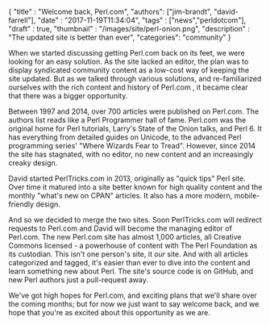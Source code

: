 
  {
    "title"  : "Welcome back, Perl.com",
    "authors": ["jim-brandt", "david-farrell"],
    "date"   : "2017-11-19T11:34:04",
    "tags"   : ["news","perldotcom"],
    "draft"  : true,
    "thumbnail"  : "/images/site/perl-onion.png",
    "description" : "The updated site is better than ever",
    "categories": "community"
  }

When we started discussing getting Perl.com back on its feet, we were looking for an easy solution. As the site lacked an editor, the plan was to display syndicated community content as a low-cost way of keeping the site updated. But as we talked through various solutions, and re-familiarized ourselves with the rich content and history of Perl.com , it became clear that there was a bigger opportunity.

Between 1997 and 2014, over 700 articles were published on Perl.com. The authors list reads like a Perl Programmer hall of fame. Perl.com was the original home for Perl tutorials, Larry's State of the Onion talks, and Perl 6. It has everything from detailed guides on Unicode, to the advanced Perl programming series' "Where Wizards Fear to Tread". However, since 2014 the site has stagnated, with no editor, no new content and an increasingly creaky design.

David started PerlTricks.com in 2013, originally as "quick tips" Perl site. Over time it matured into a site better known for high quality content and the monthly "what's new on CPAN" articles. It also has a more modern, mobile-friendly design.

And so we decided to merge the two sites. Soon PerlTricks.com will redirect requests to Perl.com and David will become the managing editor of Perl.com. The new Perl.com site has almost 1,000 articles, all Creative Commons licensed - a powerhouse of content with The Perl Foundation as its custodian. This isn't one person's site, it *our* site. And with all articles categorized and tagged, it's easier than ever to dive into the content and learn something new about Perl. The site's source code is on GitHub, and new Perl authors just a pull-request away.

We've got high hopes for Perl.com, and exciting plans that we'll share over the coming months; but for now we just want to say welcome back, and we hope that you're as excited about this opportunity as we are.
